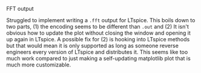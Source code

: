 FFT output

Struggled to implement writing a `.fft` output for LTspice. This boils down to two parts, (1) the encoding seems to be different than `.out` and (2) It isn't obvious how to update the plot without closing the window and opening it up again in LTspice. A possible fix for (2) is hooking into LTspice methods but that would mean it is only supported as long as someone reverse engineers every version of LTspice and distributes it. This seems like too much work compared to just making a self-updating matplotlib plot that is much more customizable.

